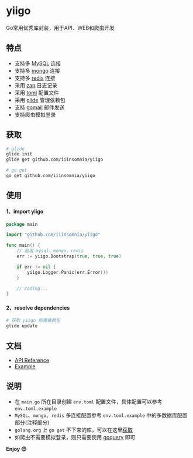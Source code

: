 yiigo
===

Go常用优秀库封装，用于API、WEB和爬虫开发

## 特点

* 支持多 [MySQL](https://github.com/jmoiron/sqlx) 连接
* 支持多 [mongo](http://labix.org/mgo) 连接
* 支持多 [redis](https://github.com/garyburd/redigo) 连接
* 采用 [zap](https://github.com/uber-go/zap) 日志记录
* 采用 [toml](https://github.com/pelletier/go-toml) 配置文件
* 采用 [glide](https://glide.sh) 管理依赖包
* 支持 [gomail](https://github.com/go-gomail/gomail) 邮件发送
* 支持爬虫模拟登录

## 获取

```sh
# glide
glide init
glide get github.com/iiinsomnia/yiigo

# go get
go get github.com/iiinsomnia/yiigo
```

## 使用

#### 1、import yiigo

```go
package main

import "github.com/iiinsomnia/yiigo"

func main() {
    // 启用 mysql、mongo、redis
    err := yiigo.Bootstrap(true, true, true)

    if err != nil {
        yiigo.Logger.Panic(err.Error())
    }

    // coding...
}
```

#### 2、resolve dependencies

```sh
# 获取 yiigo 所需依赖包
glide update
```

## 文档

* [API Reference](https://godoc.org/github.com/IIInsomnia/yiigo)
* [Example](https://github.com/IIInsomnia/yiigo-example)

## 说明

* 在 `main.go` 所在目录创建 `env.toml` 配置文件，具体配置可以参考 `env.toml.example`
* `MySQL`、`mongo`、`redis` 多连接配置参考 `env.toml.example` 中的多数据库配置部分(注释部分)
* `golang.org` 上 `go get` 不下来的库，可以在这里[获取](https://github.com/golang)
* 如爬虫不需要模拟登录，则只需要使用 [goquery](https://github.com/PuerkitoBio/goquery) 即可

**Enjoy 😊**
